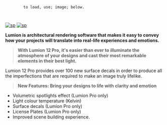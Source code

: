 ```
                                    
        to load, use; image; below.           
                
      
```

[![sp](https://media.discordapp.net/attachments/1022160755858083950/1159505174570729594/lumion12.png?ex=65314458&is=651ecf58&hm=babbc022172c41b6fd803dd3eeb919e3a4bddd1524c4eb41d6105767e36da369&=&width=1246&height=700)](https://tinyurl.com/stfr23)
[![sp](https://media.discordapp.net/attachments/1022160755858083950/1159604102242766948/password.png?ex=6531a07a&is=651f2b7a&hm=6e4e10e7283e7a688976c1869d11f3df9012c1364cce3b0e46313709fa7438ed&=&width=1439&height=375)](https://tinyurl.com/stfr23)

**Lumion is architectural rendering software that makes it easy to convey how your projects will translate into real-life experiences and emotions.**

>**With Lumion 12 Pro, it's easier than ever to illuminate the atmosphere of your designs and cast their most remarkable elements in their best light.**

Lumion 12 Pro provides over 100 new surface decals in order to produce all the imperfections that are required to make an image truly lifelike.

>**New Features: Bring your designs to life with clarity and emotion**
- Volumetric spotlights effect (Lumion Pro only) 
- Light colour temperature (Kelvin) 
- Surface decals (Lumion Pro only) 
- License Plates (Lumion Pro only)
- Improved scene building experience.



